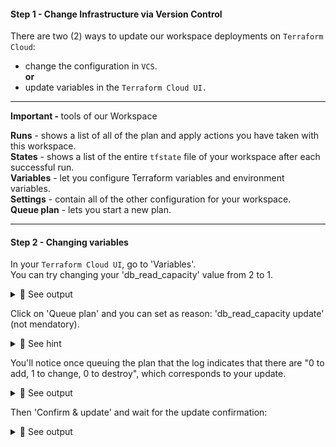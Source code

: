 #### Step 1 - Change Infrastructure via Version Control

There are two (2) ways to update our workspace deployments on `Terraform Cloud`:<br>

- change the configuration in `VCS`.<br>
<b>or</b><br>
- update variables in the `Terraform Cloud UI.`

<hr>
<b>Important - </b> tools of our Workspace<br>

<b>Runs</b> - shows a list of all of the plan and apply actions you have taken with this workspace.<br>
<b>States</b> - shows a list of the entire `tfstate` file of your workspace after each successful run.<br>
<b>Variables</b> - let you configure Terraform variables and environment variables.<br>
<b>Settings</b> - contain all of the other configuration for your workspace.<br>
<b>Queue plan</b> - lets you start a new plan.
<hr>

#### Step 2 - Changing variables

In your `Terraform Cloud UI`, go to 'Variables'.<br>
You can try changing your 'db_read_capacity' value from 2 to 1.

<details>
<summary>🔵 See output</summary>
<p>

[![isaac-arnault-terraform-37.png](https://i.postimg.cc/rptvhWVq/isaac-arnault-terraform-37.png)](https://postimg.cc/xknx8XNZ)

</p>
</details>

Click on 'Queue plan' and you can set as reason: 'db_read_capacity update' (not mendatory).

<details>
<summary>🔴 See hint</summary>
<p>
  
[![Screenshot-from-2020-09-12-18-49-53.jpg](https://i.postimg.cc/90cKFnGf/Screenshot-from-2020-09-12-18-49-53.jpg)](https://postimg.cc/BLwMmN7W)

</p>
</details>

You'll notice once queuing the plan that the log indicates that there are "0 to add, 1 to change, 0 to destroy", which corresponds to your update.

<details>
<summary>🔵 See output</summary>
<p>
  
[![isaac-arnault-terraform-38.png](https://i.postimg.cc/QdFPt5Wc/isaac-arnault-terraform-38.png)](https://postimg.cc/Mn8t3n5G)

</p>
</details>
  
Then 'Confirm & update' and wait for the update confirmation:

<details>
<summary>🔵 See output</summary>
<p>
  
[![isaac-arnault-terraform-40.png](https://i.postimg.cc/t48cVThw/isaac-arnault-terraform-40.png)](https://postimg.cc/Wd68BsYw)

</p>
</details> 

